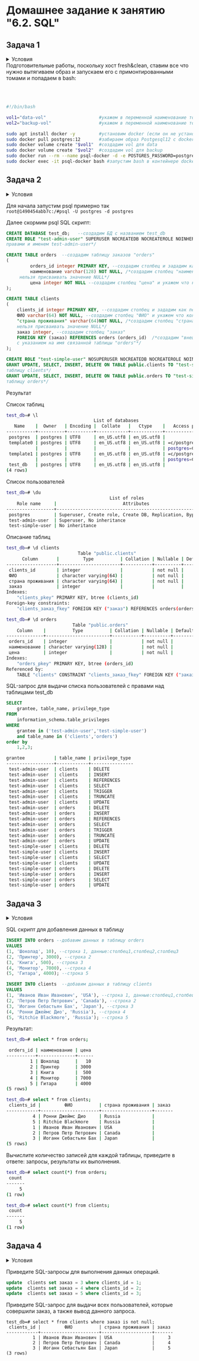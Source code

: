 
# Домашнее задание к занятию "6.2. SQL"

## Задача 1
<details>
<summary>Условия</summary>
Используя docker поднимите инстанс PostgreSQL (версию 12) c 2 volume, 
в который будут складываться данные БД и бэкапы.

Приведите получившуюся команду или docker-compose манифест.
</details>
Подготовительные работы, поскольку хост fresh&clean, ставим все что нужно вытягиваем образ и запускаем его с примонтированными томами и попадаем в bash:
  
<br>
 <br>
  <br>
  
  
```BASH

#!/bin/bash

vol1="data-vol"                    #укажем в переменной наименование тома vol1
vol2="backup-vol"                  #укажем в переменной наименование тома vol2

sudo apt install docker -y         #установим docker (если он не установлен)
sudo docker pull postgres:12       #забираем образ Postgesql12 с docker HUB
sudo docker volume create "$vol1"  #создадим vol для data
sudo docker volume create "$vol2"  #создадим vol для backup
sudo docker run --rm --name psql-docker -d -e POSTGRES_PASSWORD=postgres -ti -p 5432:5432 -v "$vol1":/var/lib/postgresql/data -v "$vol2":/var/lib/postgresql postgres:12
sudo docker exec -it psql-docker bash #запустим bash в контейнере docker

```




## Задача 2

<details>
  <summary>Условия</summary>
В БД из задачи 1: 
- создайте пользователя test-admin-user и БД test_db
- в БД test_db создайте таблицу orders и clients (спeцификация таблиц ниже)
- предоставьте привилегии на все операции пользователю test-admin-user на таблицы БД test_db
- создайте пользователя test-simple-user  
- предоставьте пользователю test-simple-user права на SELECT/INSERT/UPDATE/DELETE данных таблиц БД test_db

Таблица orders:
- id (serial primary key)
- наименование (string)
- цена (integer)

Таблица clients:
- id (serial primary key)
- фамилия (string)
- страна проживания (string, index)
- заказ (foreign key orders)

Приведите:
- итоговый список БД после выполнения пунктов выше,
- описание таблиц (describe)
- SQL-запрос для выдачи списка пользователей с правами над таблицами test_db
- список пользователей с правами над таблицами test_db
</details>
	
Для начала запустим psql примерно так  
``root@1490454abb7c:/#psql -U postgres -d postgres``

Далее скормим psql SQL скрипт:

```SQL
CREATE DATABASE test_db;   --создадим БД с названием test_db
CREATE ROLE "test-admin-user" SUPERUSER NOCREATEDB NOCREATEROLE NOINHERIT LOGIN;  /*создадим пользователя с админскими 
правами и именем test-admin-user*/

CREATE TABLE orders  --создадим таблицу заказов "orders"  
(
         orders_id integer PRIMARY KEY, --создадим столбец и зададим как первичный ключ (одновременно UNIQUE и NOT NULL)
         наименование varchar(128) NOT NULL, /*создадим столбец "наименование" и укажем что колонке 
	 нельзя присваивать значение NULL*/
         цена integer NOT NULL --создадим столбец "цена" и укажем что колонке нельзя присваивать значение NULL
);

CREATE TABLE clients 
(
	clients_id integer PRIMARY KEY, --создадим столбец и зададим как первичный ключ (одновременно UNIQUE и NOT NULL)
	ФИО varchar(64) NOT NULL, --создадим столбец "ФИО" и укажем что колонке нельзя присваивать значение NULL
	"страна проживания" varchar(64)NOT NULL, /*создадим столбец "страна проживания" и укажем что колонке 
	нельзя присваивать значение NULL*/
	заказ integer, --создадим столбец "заказ"
	FOREIGN KEY (заказ) REFERENCES orders (orders_id)  /*создадим "внешний ключ" для связи между таблицами
	с указанием на имя связанной таблицы "orders"*/
);

CREATE ROLE "test-simple-user" NOSUPERUSER NOCREATEDB NOCREATEROLE NOINHERIT LOGIN; --создадим пользователя test-simple-user
GRANT UPDATE, SELECT, INSERT, DELETE ON TABLE public.clients TO "test-simple-user"; /*дадим права test-simple-user на 
таблицу clients*/
GRANT UPDATE, SELECT, INSERT, DELETE ON TABLE public.orders TO "test-simple-user";  /*дадим права test-simple-user на 
таблицу orders*/
```

Результат

Список таблиц
```BASH
test_db=# \l
                                 List of databases
   Name    |  Owner   | Encoding |  Collate   |   Ctype    |   Access privileges
-----------+----------+----------+------------+------------+-----------------------
 postgres  | postgres | UTF8     | en_US.utf8 | en_US.utf8 |
 template0 | postgres | UTF8     | en_US.utf8 | en_US.utf8 | =c/postgres          +
           |          |          |            |            | postgres=CTc/postgres
 template1 | postgres | UTF8     | en_US.utf8 | en_US.utf8 | =c/postgres          +
           |          |          |            |            | postgres=CTc/postgres
 test_db   | postgres | UTF8     | en_US.utf8 | en_US.utf8 |
(4 rows)
```
Список пользователей
```BASH
test_db=# \du
                                       List of roles
    Role name     |                         Attributes                         | Member of
------------------+------------------------------------------------------------+-----------
 postgres         | Superuser, Create role, Create DB, Replication, Bypass RLS | {}
 test-admin-user  | Superuser, No inheritance                                  | {}
 test-simple-user | No inheritance                                             | {}
```
Описание таблиц
```BASH
test_db=# \d clients
                           Table "public.clients"
      Column       |         Type          | Collation | Nullable | Default
-------------------+-----------------------+-----------+----------+---------
 clients_id        | integer               |           | not null |
 ФИО               | character varying(64) |           | not null |
 страна проживания | character varying(64) |           | not null |
 заказ             | integer               |           |          |
Indexes:
    "clients_pkey" PRIMARY KEY, btree (clients_id)
Foreign-key constraints:
    "clients_заказ_fkey" FOREIGN KEY ("заказ") REFERENCES orders(orders_id)

test_db=# \d orders
                         Table "public.orders"
    Column    |          Type          | Collation | Nullable | Default
--------------+------------------------+-----------+----------+---------
 orders_id    | integer                |           | not null |
 наименование | character varying(128) |           | not null |
 цена         | integer                |           | not null |
Indexes:
    "orders_pkey" PRIMARY KEY, btree (orders_id)
Referenced by:
    TABLE "clients" CONSTRAINT "clients_заказ_fkey" FOREIGN KEY ("заказ") REFERENCES orders(orders_id)
```
  
SQL-запрос для выдачи списка пользователей с правами над таблицами test_db  
  
```SQL
SELECT 
    grantee, table_name, privilege_type 
FROM 
    information_schema.table_privileges 
WHERE 
    grantee in ('test-admin-user','test-simple-user')
    and table_name in ('clients','orders')
order by 
    1,2,3;
```
```BASH
grantee           | table_name | privilege_type
------------------+------------+----------------
 test-admin-user  | clients    | DELETE
 test-admin-user  | clients    | INSERT
 test-admin-user  | clients    | REFERENCES
 test-admin-user  | clients    | SELECT
 test-admin-user  | clients    | TRIGGER
 test-admin-user  | clients    | TRUNCATE
 test-admin-user  | clients    | UPDATE
 test-admin-user  | orders     | DELETE
 test-admin-user  | orders     | INSERT
 test-admin-user  | orders     | REFERENCES
 test-admin-user  | orders     | SELECT
 test-admin-user  | orders     | TRIGGER
 test-admin-user  | orders     | TRUNCATE
 test-admin-user  | orders     | UPDATE
 test-simple-user | clients    | DELETE
 test-simple-user | clients    | INSERT
 test-simple-user | clients    | SELECT
 test-simple-user | clients    | UPDATE
 test-simple-user | orders     | DELETE
 test-simple-user | orders     | INSERT
 test-simple-user | orders     | SELECT
 test-simple-user | orders     | UPDATE
```


## Задача 3

<details>
  <summary>Условия</summary>
Используя SQL синтаксис - наполните таблицы следующими тестовыми данными:

Таблица orders

|Наименование|цена|
|------------|----|
|Шоколад| 10 |
|Принтер| 3000 |
|Книга| 500 |
|Монитор| 7000|
|Гитара| 4000|

Таблица clients

|ФИО|Страна проживания|
|------------|----|
|Иванов Иван Иванович| USA |
|Петров Петр Петрович| Canada |
|Иоганн Себастьян Бах| Japan |
|Ронни Джеймс Дио| Russia|
|Ritchie Blackmore| Russia|

Используя SQL синтаксис:
- вычислите количество записей для каждой таблицы 
- приведите в ответе:
    - запросы 
    - результаты их выполнения.
</details>
  
SQL скрипт для добавления данных в таблицу

```SQL
INSERT INTO orders --добавим данных в таблицу orders
VALUES 
(1, 'Шоколад', 10), --строка 1, данные:столбец1,столбец2,столбец3
(2, 'Принтер', 3000), --строка 2
(3, 'Книга', 500), --строка 3
(4, 'Монитор', 7000), --строка 4
(5, 'Гитара', 4000); --строка 5

INSERT INTO clients  --добавим данных в таблицу clients
VALUES 
(1, 'Иванов Иван Иванович', 'USA'), --строка 1, данные:столбец1,столбец2,столбец3
(2, 'Петров Петр Петрович', 'Canada'), --строка 2
(3, 'Иоганн Себастьян Бах', 'Japan'), --строка 3
(4, 'Ронни Джеймс Дио', 'Russia'), --строка 4
(5, 'Ritchie Blackmore', 'Russia'); --строка 5
```
Результат:
```BASH
test_db=# select * from orders;

 orders_id | наименование | цена
-----------+--------------+------
         1 | Шоколад      |   10
         2 | Принтер      | 3000
         3 | Книга        |  500
         4 | Монитор      | 7000
         5 | Гитара       | 4000
(5 rows)

test_db=# select * from clients;
 clients_id |         ФИО          | страна проживания | заказ
------------+----------------------+-------------------+-------
          4 | Ронни Джеймс Дио     | Russia            |
          5 | Ritchie Blackmore    | Russia            |
          1 | Иванов Иван Иванович | USA               |     
          2 | Петров Петр Петрович | Canada            |    
          3 | Иоганн Себастьян Бах | Japan             |     
(5 rows)

```
Вычислите количество записей для каждой таблицы, приведите в ответе: запросы, результаты их выполнения.
```BASH
test_db=# select count(*) from orders;
 count
-------
     5
(1 row)

test_db=# select count(*) from clients;
 count
-------
     5
(1 row)
```
## Задача 4
<details>
  <summary>Условия</summary>
Часть пользователей из таблицы clients решили оформить заказы из таблицы orders.

Используя foreign keys свяжите записи из таблиц, согласно таблице:

|ФИО|Заказ|
|------------|----|
|Иванов Иван Иванович| Книга |
|Петров Петр Петрович| Монитор |
|Иоганн Себастьян Бах| Гитара |

Приведите SQL-запросы для выполнения данных операций.

Приведите SQL-запрос для выдачи всех пользователей, которые совершили заказ, а также вывод данного запроса.
 
Подсказк - используйте директиву `UPDATE`.
</details>

Приведите SQL-запросы для выполнения данных операций.
```SQL
update  clients set заказ = 3 where clients_id = 1;  
update  clients set заказ = 4 where clients_id = 2;  
update  clients set заказ = 5 where clients_id = 3;  
```
Приведите SQL-запрос для выдачи всех пользователей, которые совершили заказ, а также вывод данного запроса.

```
test_db=# select * from clients where заказ is not null;
 clients_id |         ФИО          | страна проживания | заказ
------------+----------------------+-------------------+-------
          1 | Иванов Иван Иванович | USA               |     3
          2 | Петров Петр Петрович | Canada            |     4
          3 | Иоганн Себастьян Бах | Japan             |     5
(3 rows)
```


